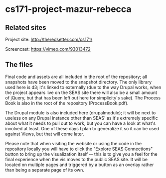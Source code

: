 cs171-project-mazur-rebecca
===========================

Related sites
-------------
Project site: http://theredsetter.com/cs171/

Screencast: https://vimeo.com/93013472

The files
--------
Final code and assets are all included in the root of the repository; all snapshots have been moved to the snapshot directory.  The only library used here is d3; it's linked to externally (due to the way Drupal works, when the project appears live on the SEAS site there will also be a small amount of jQuery, but that has been left out here for simplicity's sake).  The Process Book is also in the root of the repository (ProcessBook.pdf).

The Drupal module is also included here (drupalmodule); it will be next to useless on any Drupal instance other than SEAS' as it's extremely specific about what it needs to pull out to work, but you can have a look at what's involved at least.  One of these days I plan to generalize it so it can be used against Views, but that will come later.

Please note that when visiting the website or using the code in the repository locally you will have to click the "Explore SEAS Connections" button to bring up the visualization itself -- this is to give you a feel for the final experience when the vis moves to the public SEAS site.  It will be located on multiple pages and triggered by a button as an overlay rather than being a separate page of its own.
